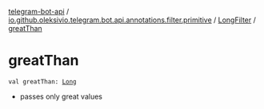 [telegram-bot-api](../../index.md) / [io.github.oleksivio.telegram.bot.api.annotations.filter.primitive](../index.md) / [LongFilter](index.md) / [greatThan](./great-than.md)

# greatThan

`val greatThan: `[`Long`](https://kotlinlang.org/api/latest/jvm/stdlib/kotlin/-long/index.html)
* passes only great values
